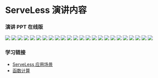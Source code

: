# ServeLess 演讲内容

### 演讲 PPT 在线版
![](./images/ServeLess.001.jpeg)
![](./images/ServeLess.002.jpeg)
![](./images/ServeLess.003.jpeg)
![](./images/ServeLess.004.jpeg)
![](./images/ServeLess.005.jpeg)
![](./images/ServeLess.006.jpeg)
![](./images/ServeLess.007.jpeg)
![](./images/ServeLess.008.jpeg)
![](./images/ServeLess.009.jpeg)
![](./images/ServeLess.010.jpeg)
![](./images/ServeLess.011.jpeg)
![](./images/ServeLess.012.jpeg)
![](./images/ServeLess.013.jpeg)
![](./images/ServeLess.014.jpeg)
![](./images/ServeLess.015.jpeg)
![](./images/ServeLess.016.jpeg)
![](./images/ServeLess.017.jpeg)
![](./images/ServeLess.018.jpeg)
![](./images/ServeLess.019.jpeg)
![](./images/ServeLess.020.jpeg)
![](./images/ServeLess.021.jpeg)
![](./images/ServeLess.022.jpeg)
![](./images/ServeLess.023.jpeg)
![](./images/ServeLess.024.jpeg)

### 学习链接
- [ServeLess 应用场景](https://helpcdn.aliyun.com/document_detail/65565.html)  
- [函数计算](https://www.aliyun.com/product/fc?spm=5176.12825654.eofdhaal5.45.7acc2c4aBYbpy1&aly_as=7T_jDru0)  
